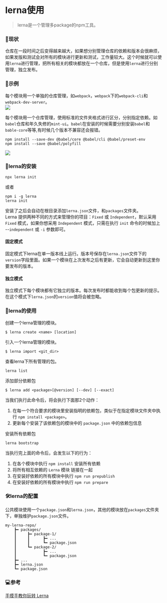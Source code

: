 # lerna使用

> lerna是一个管理多package的npm工具。

### 🎈现状
仓库在一段时间之后变得越来越大，如果想分别管理仓库的依赖和版本会很麻烦，如果发版和测试会对所有的模块进行更新和测试，工作量较大。这个时候就可以使用`lerna`进行管理，把所有相关的模块都放在一个仓库，但是使用`lerna`进行分别管理，独立发布。 

### 🎨示例
每个模块用一个单独的仓库管理，如`webpack`，`webpack`下的`webpack-cli`和`webpack-dev-server`。  
![](http://image.cocoroise.cn/image/lerna-1.png)

每个模块用一个仓库管理，使用标准的文件夹格式进行区分，分别指定依赖。如`babel`仓库和年久失修的`mint-ui`。`babel`在安装的时候需要分别安装`babel`和`bable-core`等等,有时候几个版本不兼容还会报错。
````
npm install --save-dev @babel/core @babel/cli @babel/preset-env
npm install --save @babel/polyfill
````
![](http://image.cocoroise.cn/image/lerna-2.png)


### 🎁lerna的安装
````
npx lerna init
````
或者
````
npm i -g lerna
lerna init
````
安装了之后会自动在根目录添加`lerna.json`文件，和`packages`文件夹。  
Lerna 提供两种不同的方式来管理你的项目：`Fixed` 或 `Independent`，默认采用 `Fixed` 模式，如果你想采用 `Independent` 模式，只需在执行 `init` 命令的时候加上 --`independent` 或 `-i` 参数即可。   

#### 固定模式
固定模式下lerna在单一版本线上运行。版本号保存在`lerna.json`文件下的`version`字段里面。如果一个模块在上次发布之后有更新，它会自动更新到这里你要发布的版本。   

#### 独立模式
独立模式下每个模块都有它独立的版本。每次发布时都能收到每个包更新的提示。在这个模式下`lerna.json`的`version`值将会被忽略。   

### 🎯lerna的使用
创建一个lerna管理的模块。
````
$ lerna create <name> [location]
````
引入一个lerna管理的模块。
````
$ lerna import <git_dir>
````
查看lerna下所有管理的包。
````
lerna list
````
添加部分依赖包
````
$ lerna add <package>[@version] [--dev] [--exact]
````
当我们执行此命令后，将会执行下面那2个动作：

1. 在每一个符合要求的模块里安装指明的依赖包，类似于在指定模块文件夹中执行 `npm install <package>`。
2. 更新每个安装了该依赖包的模块中的 `package.json` 中的依赖包信息

安装所有依赖包
````
lerna bootstrap
````
当执行完上面的命令后，会发生以下的行为：

1. 在各个模块中执行 `npm install` 安装所有依赖
2. 将所有相互依赖的 `Lerna` 模块 链接在一起
3. 在安装好依赖的所有模块中执行 `npm run prepublish`
4. 在安装好依赖的所有模块中执行 `npm run prepare`   

### 🛠lerna的配置

公共模块使用一个`package.json`和`lerna.json`，其他的模块放在`packages`文件夹下，单独维护`package.json`文件。
```
my-lerna-repo/
    ┣━ packages/
    ┃     ┣━ package-1/
    ┃     ┃      ┣━ ...
    ┃     ┃      ┗━ package.json
    ┃     ┗━ package-2/
    ┃            ┣━ ...
    ┃            ┗━ package.json
    ┣━ ...
    ┣━ lerna.json
    ┗━ package.json
```

### 💻参考
[手摸手教你玩转 Lerna](http://www.uedlinker.com/2018/08/17/lerna-trainning/)
